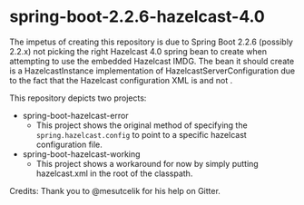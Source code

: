 # spring-boot-2.2.6-hazelcast-4.0

The impetus of creating this repository is due to Spring Boot 2.2.6 (possibly 2.2.x) not picking the right Hazelcast 4.0 spring bean to create when attempting to use the embedded Hazelcast IMDG.  The bean it should create is a HazelcastInstance implementation of HazelcastServerConfiguration due to the fact that the Hazelcast configuration XML is <hazelcast> and not <hazelcast-client>.

This repository depicts two projects:
* spring-boot-hazelcast-error
  * This project shows the original method of specifying the `spring.hazelcast.config` to point to a specific hazelcast configuration file.
* spring-boot-hazelcast-working
  * This project shows a workaround for now by simply putting hazelcast.xml in the root of the classpath.

Credits:
Thank you to @mesutcelik for his help on Gitter.
